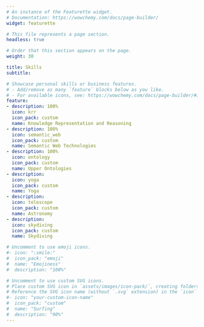 ```yaml
---
# An instance of the Featurette widget.
# Documentation: https://wowchemy.com/docs/page-builder/
widget: featurette

# This file represents a page section.
headless: true

# Order that this section appears on the page.
weight: 30

title: Skills
subtitle:

# Showcase personal skills or business features.
# - Add/remove as many `feature` blocks below as you like.
# - For available icons, see: https://wowchemy.com/docs/page-builder/#icons
feature:
- description: 100%
  icon: krr
  icon_pack: custom
  name: Knowledge Representation and Reasoning
- description: 100%
  icon: semantic_web
  icon_pack: custom
  name: Semantic Web Technologies
- description: 100%
  icon: ontology
  icon_pack: custom
  name: Upper Ontologies
- description:
  icon: yoga
  icon_pack: custom
  name: Yoga
- description:
  icon: telescope
  icon_pack: custom
  name: Astronomy
- description:
  icon: skydiving
  icon_pack: custom
  name: Skydiving

# Uncomment to use emoji icons.
#- icon: ":smile:"
#  icon_pack: "emoji"
#  name: "Emojiness"
#  description: "100%"  

# Uncomment to use custom SVG icons.
# Place custom SVG icon in `assets/images/icon-pack/`, creating folders if necessary.
# Reference the SVG icon name (without `.svg` extension) in the `icon` field.
#- icon: "your-custom-icon-name"
#  icon_pack: "custom"
#  name: "Surfing"
#  description: "90%"
---
```

